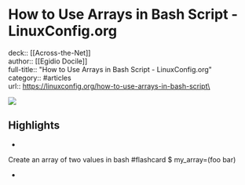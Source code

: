# How to Use Arrays in Bash Script - LinuxConfig.org

deck:: [[Across-the-Net]]\
author:: [[Egidio Docile]]\
full-title:: "How to Use Arrays in Bash Script - LinuxConfig.org"\
category:: #articles\
url:: https://linuxconfig.org/how-to-use-arrays-in-bash-script\

![](https://readwise-assets.s3.amazonaws.com/static/images/article2.74d541386bbf.png)

## Highlights
- 
 Create an array of two values in bash #flashcard 
    $ my_array=(foo bar)

    
-
